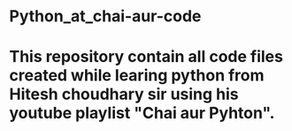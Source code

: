 # Python_at_chai-aur-code
# This repository contain all code files created while learing python from Hitesh choudhary sir using his youtube playlist "Chai aur Pyhton".

